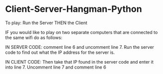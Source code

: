 # Client-Server-Hangman-Python
To play:
Run the Server THEN the Client

IF you would like to play on two separate computers that are connected to the same wifi do as follows:

IN SERVER CODE:
comment line 6 and uncomment line 7. Run the server code to find out what the IP address for the server is.

IN CLIENT CODE:
Then take that IP found in the server code and enter it into line 7. Uncomment line 7 and comment line 6
